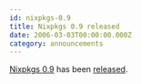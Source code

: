 ```yaml
---
id: nixpkgs-0.9
title: Nixpkgs 0.9 released
date: 2006-03-03T00:00:00.000Z
category: announcements
---
```


[Nixpkgs 0.9](https://web.archive.org/web/20140913055101/https://releases.nixos.org/nixpkgs/nixpkgs-0.9/) has been [released](https://web.archive.org/web/20110820121350/http://mail.cs.uu.nl/pipermail/nix-dev/2006-January/000121.html).
